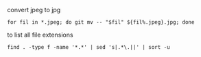 convert jpeg to jpg
```
for fil in *.jpeg; do git mv -- "$fil" ${fil%.jpeg}.jpg; done
```

to list all file extensions
```
find . -type f -name '*.*' | sed 's|.*\.||' | sort -u
```


